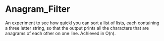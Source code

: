 Anagram_Filter
==============

An experiment to see how quickl you can sort a list of lists, each containing a three letter string, so that the output prints all the characters that are anagrams of each other on one line. Achieved in O(n). 
